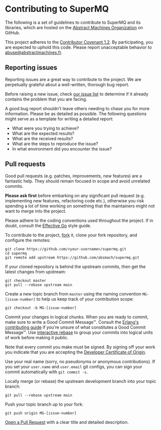 # Contributing to SuperMQ

The following is a set of guidelines to contribute to SuperMQ and its libraries, which are
hosted on the [Abstract Machines Organization](https://github.com/absmach) on GitHub.

This project adheres to the [Contributor Covenant 1.2](http://contributor-covenant.org/version/1/2/0).
By participating, you are expected to uphold this code. Please report unacceptable behavior to
[abuse@abstractmachines.fr](mailto:abuse@abstractmachines.fr).

## Reporting issues

Reporting issues are a great way to contribute to the project. We are perpetually grateful about a well-written,
thorough bug report.

Before raising a new issue, check [our issue
list](https://github.com/absmach/supermq/issues) to determine if it already contains the
problem that you are facing.

A good bug report shouldn't leave others needing to chase you for more information. Please be as detailed as possible. The following questions might serve as a template for writing a detailed
report:

- What were you trying to achieve?
- What are the expected results?
- What are the received results?
- What are the steps to reproduce the issue?
- In what environment did you encounter the issue?

## Pull requests

Good pull requests (e.g. patches, improvements, new features) are a fantastic help. They should
remain focused in scope and avoid unrelated commits.

**Please ask first** before embarking on any significant pull request (e.g. implementing new features,
refactoring code etc.), otherwise you risk spending a lot of time working on something that the
maintainers might not want to merge into the project.

Please adhere to the coding conventions used throughout the project. If in doubt, consult the
[Effective Go](https://golang.org/doc/effective_go.html) style guide.

To contribute to the project, [fork](https://help.github.com/articles/fork-a-repo/) it,
clone your fork repository, and configure the remotes:

```
git clone https://github.com/<your-username>/supermq.git
cd supermq
git remote add upstream https://github.com/absmach/supermq.git
```

If your cloned repository is behind the upstream commits, then get the latest changes from upstream:

```
git checkout master
git pull --rebase upstream main
```

Create a new topic branch from `master` using the naming convention `MG-[issue-number]`
to help us keep track of your contribution scope:

```
git checkout -b MG-[issue-number]
```

Commit your changes in logical chunks. When you are ready to commit, make sure
to write a Good Commit Message™. Consult the [Erlang's contributing guide](https://github.com/erlang/otp/wiki/Writing-good-commit-messages)
if you're unsure of what constitutes a Good Commit Message™. Use [interactive rebase](https://help.github.com/articles/about-git-rebase)
to group your commits into logical units of work before making it public.

Note that every commit you make must be signed. By signing off your work you indicate that you
are accepting the [Developer Certificate of Origin](https://developercertificate.org/).

Use your real name (sorry, no pseudonyms or anonymous contributions). If you set your `user.name`
and `user.email` git configs, you can sign your commit automatically with `git commit -s`.

Locally merge (or rebase) the upstream development branch into your topic branch:

```
git pull --rebase upstream main
```

Push your topic branch up to your fork:

```
git push origin MG-[issue-number]
```

[Open a Pull Request](https://help.github.com/articles/using-pull-requests/) with a clear title
and detailed description.
